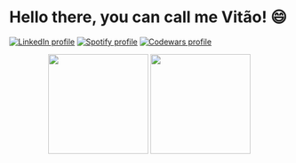 # Hello there, you can call me Vitão! :smile:

[![LinkedIn profile](https://img.shields.io/badge/LinkedIn-0077B5?style=for-the-badge&logo=linkedin&logoColor=white)](https://www.linkedin.com/in/victornardim/)
[![Spotify profile](https://img.shields.io/badge/Spotify-1ED760?&style=for-the-badge&logo=spotify&logoColor=white)](https://open.spotify.com/user/12148268168?si=7f74e9f8d4004d0a)
[![Codewars profile](https://img.shields.io/badge/Codewars-B1361E?style=for-the-badge&logo=Codewars&logoColor=white)](https://www.codewars.com/users/victor.nardim)

<div align="center">
  <img height="180em" src="https://github-readme-stats.vercel.app/api?username=victornardim&title_color=00d93b&bg_color=000&icon_color=00d93b&text_color=c9c9c9&show_icons=true&include_all_commits=true&count_private=true"/>
  <img height="180em" src="https://github-readme-stats.vercel.app/api/top-langs/?username=victornardim&layout=compact&langs_count=8&title_color=00d93b&bg_color=000&icon_color=00d93b&text_color=c9c9c9"/>
</div>
